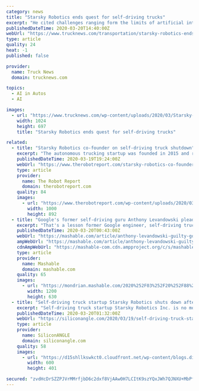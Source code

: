 ```yaml
---
category: news
title: "Starsky Robotics ends quest for self-driving trucks"
excerpt: "He cited challenges ranging form the limits of artificial intelligence, to a trucking industry recession ... “The consensus has become that we’re at least 10 years away from self-driving cars.”"
publishedDateTime: 2020-03-20T14:40:00Z
webUrl: "https://www.trucknews.com/transportation/starsky-robotics-ends-quest-for-self-driving-trucks/1003138247/"
type: article
quality: 24
heat: -1
published: false

provider:
  name: Truck News
  domain: trucknews.com

topics:
  - AI in Autos
  - AI

images:
  - url: "https://www.trucknews.com/wp-content/uploads/2020/03/Starsky-Robotics-Truck-1024x697.jpeg"
    width: 1024
    height: 697
    title: "Starsky Robotics ends quest for self-driving trucks"

related:
  - title: "Starsky Robotics co-founder on self-driving truck shutdown"
    excerpt: "The autonomous trucking startup was founded in 2015 and raised about ... re instead seeing exponential increases in the cost to improve AI systems — supervised ML seems to follow an S-Curve.” Seltz-Axmacher said a $20 million Series B fell apart in November 2019. Starsky Robotics then furloughed most of its employees and began working ..."
    publishedDateTime: 2020-03-19T19:24:00Z
    webUrl: "https://www.therobotreport.com/starsky-robotics-co-founder-on-self-driving-truck-shutdown/"
    type: article
    provider:
      name: The Robot Report
      domain: therobotreport.com
    quality: 84
    images:
      - url: "https://www.therobotreport.com/wp-content/uploads/2020/03/starsky-robotics-scaled-e1584644960580.jpeg"
        width: 1000
        height: 892
  - title: "Google's former self-driving guru Anthony Levandowski pleads guilty to trade secret theft"
    excerpt: "That's a lesson former Google engineer, self-driving truck startup founder, and Uber executive Anthony Levandowski will be learning the hard way as he faces a potential prison sentence. According to The Washington Post, Levandowski today plead guilty to a charge of stealing trade secrets from Google. It was back in 2017 that Uber fired ..."
    publishedDateTime: 2020-03-20T00:43:00Z
    webUrl: "https://mashable.com/article/anthony-levandowski-guilty-google-uber-trade-secret-theft/"
    ampWebUrl: "https://mashable.com/article/anthony-levandowski-guilty-google-uber-trade-secret-theft.amp"
    cdnAmpWebUrl: "https://mashable-com.cdn.ampproject.org/c/s/mashable.com/article/anthony-levandowski-guilty-google-uber-trade-secret-theft.amp"
    type: article
    provider:
      name: Mashable
      domain: mashable.com
    quality: 65
    images:
      - url: "https://mondrian.mashable.com/2020%252F03%252F20%252F88%252F6c6e0749cc7145c7bec5391a7546c6a1.22a44.jpg%252F1200x630.jpg?signature=fkhtsGRAGw3XYyn1F7oO5sjCCSE="
        width: 1200
        height: 630
  - title: "Self-driving truck startup Starsky Robotics shuts down after failing to secure additional funding"
    excerpt: "Self-driving truck startup Starsky Robotics Inc. is no more with the company announcing Thursday ... “Our approach, I still believe, was the right one but the space was too overwhelmed with the unmet promise of AI to focus on a practical solution.” “As those breakthroughs failed to appear, the downpour of investor interest became a ..."
    publishedDateTime: 2020-03-20T01:32:00Z
    webUrl: "https://siliconangle.com/2020/03/19/self-driving-truck-startup-starsky-robotics-shuts-failing-secure-additional-funding/"
    type: article
    provider:
      name: SiliconANGLE
      domain: siliconangle.com
    quality: 58
    images:
      - url: "https://d15shllkswkct0.cloudfront.net/wp-content/blogs.dir/1/files/2018/03/starsky.jpg"
        width: 600
        height: 401

secured: "zvdHcDrSZZPJVrMMrfjbD6c2dxf8VjAAw0H7LCItK9szYQxJWh7QJNXU+MbPf6vEpV7ceR45mYcdqGRa3elc+beXc21hts+Jih5GicOeHzUSXOaMt10NiGH7iIOBUv/y3D7T5uher5i+bVCFTuNsauckLqI69/igxSn02I0IfgG1AWOIPN4vYE3eLvYlTfZETnaJ09uLepjIyYppTH4aRIrmIi0catPX1mN2SsVFAouQ1kARbptBE3Ci8zj0m6MbtHmAywBLRpXvUoZmQbfO4FYliXTFbEQ6PLoxWqPriKm/VJLx2JLihq+5+4qMvgXV;OQ4C0V+SKRHC3YAs2liuIA=="
---
```


